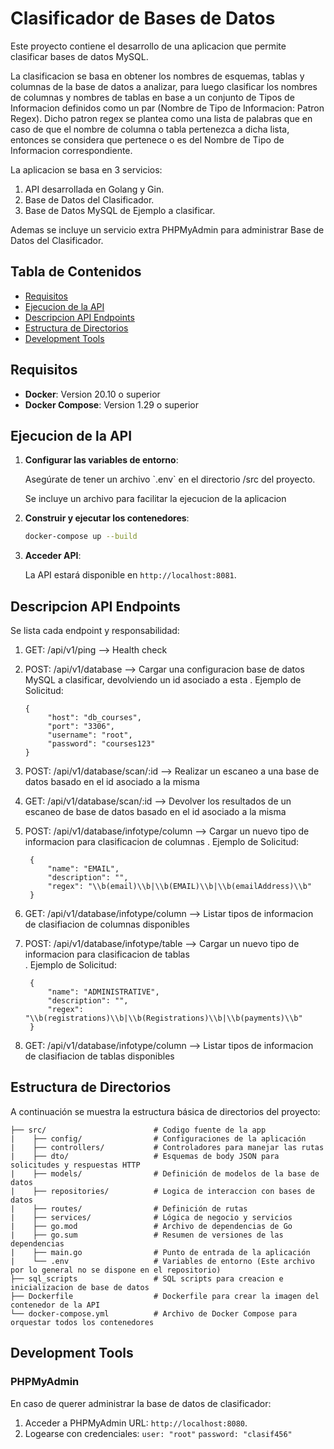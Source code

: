 
# Clasificador de Bases de Datos

Este proyecto contiene el desarrollo de una aplicacion que permite clasificar bases de datos MySQL.

La clasificacion se basa en obtener los nombres de esquemas, tablas y columnas de la base de datos a analizar, para luego clasificar los nombres de columnas y nombres de tablas en base a un conjunto de Tipos de Informacion definidos como un par (Nombre de Tipo de Informacion: Patron Regex). Dicho patron regex se plantea como una lista de palabras que en caso de que el nombre de columna o tabla pertenezca a dicha lista, entonces se considera que pertenece o es del Nombre de Tipo de Informacion correspondiente.

La aplicacion se basa en 3 servicios:
1. API desarrollada en Golang y Gin.
2. Base de Datos del Clasificador.
3. Base de Datos MySQL de Ejemplo a clasificar.

Ademas se incluye un servicio extra PHPMyAdmin para administrar Base de Datos del Clasificador.

## Tabla de Contenidos

- [Requisitos](#requisitos)
- [Ejecucion de la API](#ejecución-de-la-api)
- [Descripcion API Endpoints](#descripcion-api-endpoints)
- [Estructura de Directorios](#estructura-de-directorios)
- [Development Tools](#development-tools)

## Requisitos

- **Docker**: Version 20.10 o superior
- **Docker Compose**: Version 1.29 o superior

## Ejecucion de la API

1. **Configurar las variables de entorno**:

   Asegúrate de tener un archivo \`.env\` en el directorio /src del proyecto.

   Se incluye un archivo para facilitar la ejecucion de la aplicacion

2. **Construir y ejecutar los contenedores**:

    ``` bash
    docker-compose up --build
    ```

3. **Acceder API**:

    La API estará disponible en `http://localhost:8081`.

## Descripcion API Endpoints

Se lista cada endpoint y responsabilidad:

1. GET:  /api/v1/ping               --> Health check  

2. POST: /api/v1/database           --> Cargar una configuracion base de datos MySQL a clasificar, devolviendo un id asociado a esta
   . Ejemplo de Solicitud:
   ```
   {
        "host": "db_courses",
        "port": "3306",
        "username": "root",
        "password": "courses123"
   }
   ```  

3. POST: /api/v1/database/scan/:id  --> Realizar un escaneo a una base de datos basado en el id asociado a la misma  

4. GET:  /api/v1/database/scan/:id  --> Devolver los resultados de un escaneo de base de datos basado en el id asociado a la misma  

5. POST: /api/v1/database/infotype/column --> Cargar un nuevo tipo de informacion para clasificacion de columnas
   . Ejemplo de Solicitud:
   ```
    {
        "name": "EMAIL",
        "description": "",
        "regex": "\\b(email)\\b|\\b(EMAIL)\\b|\\b(emailAddress)\\b"
    }
   ```  

6. GET: /api/v1/database/infotype/column --> Listar tipos de informacion de clasifiacion de columnas disponibles  

7. POST: /api/v1/database/infotype/table --> Cargar un nuevo tipo de informacion para clasificacion de tablas  
   . Ejemplo de Solicitud:
   ```
    {
        "name": "ADMINISTRATIVE",
        "description": "",
        "regex": "\\b(registrations)\\b|\\b(Registrations)\\b|\\b(payments)\\b"
    }
   ```  

8. GET: /api/v1/database/infotype/column --> Listar tipos de informacion de clasifiacion de tablas disponibles

## Estructura de Directorios

A continuación se muestra la estructura básica de directorios del proyecto:

``` 
├── src/                        # Codigo fuente de la app
|    ├── config/                # Configuraciones de la aplicación
|    ├── controllers/           # Controladores para manejar las rutas
|    ├── dto/                   # Esquemas de body JSON para solicitudes y respuestas HTTP
|    ├── models/                # Definición de modelos de la base de datos
|    ├── repositories/          # Logica de interaccion con bases de datos
|    ├── routes/                # Definición de rutas
|    ├── services/              # Lógica de negocio y servicios
|    ├── go.mod                 # Archivo de dependencias de Go
|    ├── go.sum                 # Resumen de versiones de las dependencias
|    ├── main.go                # Punto de entrada de la aplicación
|    └── .env                   # Variables de entorno (Este archivo por lo general no se dispone en el repositorio)
├── sql_scripts                 # SQL scripts para creacion e inicializacion de base de datos
├── Dockerfile                  # Dockerfile para crear la imagen del contenedor de la API
└── docker-compose.yml          # Archivo de Docker Compose para orquestar todos los contenedores
``` 

## Development Tools

### PHPMyAdmin
En caso de querer administrar la base de datos de clasificador:

1. Acceder a PHPMyAdmin URL: `http://localhost:8080`.
2. Logearse con credenciales: 
   `user: "root"`
   `password: "clasif456"`
